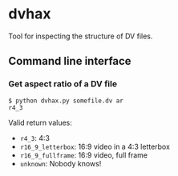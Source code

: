 # dvhax #

Tool for inspecting the structure of DV files.


## Command line interface ##

### Get aspect ratio of a DV file ###

```
$ python dvhax.py somefile.dv ar
r4_3
````

Valid return values:

* `r4_3`: 4:3
* `r16_9_letterbox`: 16:9 video in a 4:3 letterbox
* `r16_9_fullframe`: 16:9 video, full frame
* `unknown`: Nobody knows!

